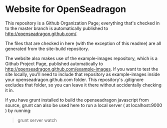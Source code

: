 # Website for OpenSeadragon

This repository is a Github Organization Page; everything that's checked in to the master branch is automatically published to http://openseadragon.github.com/. 

The files that are checked in here (with the exception of this readme) are all generated from the site-build repository.

The website also makes use of the example-images repository, which is a Github Project Page, published automatically to http://openseadragon.github.com/example-images. If you want to test the site locally, you'll need to include that repository as example-images inside your openseadragon.github.com folder. This repository's .gitignore excludes that folder, so you can leave it there without accidentally checking it in.

If you have grunt installed to build the openseadragon javascript from source, grunt can also be used here to run a local server ( at localhost:9000 ) by running:

> grunt server watch